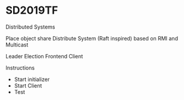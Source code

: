 # SD2019TF
Distributed Systems

Place object share Distribute System (Raft inspired) based on RMI and Multicast

Leader Election
Frontend
Client

Instructions
- Start initializer
- Start Client
- Test

